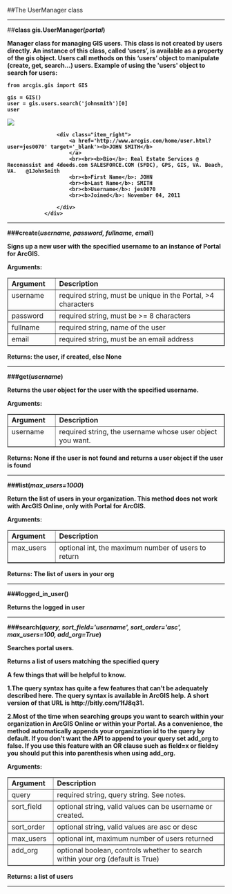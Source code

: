 
##The UserManager class

<hr/>

##<b>class gis.UserManager<b>(<i>portal</i>)

Manager class for managing GIS users. This class is not created by users directly. An instance of this class, called ‘users’, is available as a property of the gis object. Users call methods on this ‘users’ object to manipulate (create, get, search...) users. Example of using the 'users' object to search for users:


    from arcgis.gis import GIS
    
    gis = GIS()
    user = gis.users.search('johnsmith')[0]
    user




<div class="item_container">
                    <div class="item_left">
                       <a href='http://www.arcgis.com/home/user.html?user=jes0070' target='_blank'>
                        <img src='http://www.arcgis.com/home/js/arcgisonline/css/images/no-user-thumb.jpg' class="itemThumbnail">
                       </a>
                    </div>
        
                    <div class="item_right">
                        <a href='http://www.arcgis.com/home/user.html?user=jes0070' target='_blank'><b>JOHN SMITH</b>
                        </a>
                        <br><br><b>Bio</b>: Real Estate Services @ Reconassist and 4deeds.com SALESFORCE.COM (SFDC), GPS, GIS, VA. Beach, VA.   @1JohnSmith
                        <br><b>First Name</b>: JOHN
                        <br><b>Last Name</b>: SMITH
                        <br><b>Username</b>: jes0070
                        <br><b>Joined</b>: November 04, 2011
                        
                    </div>
                </div>
                



 <hr>

###create(<i>username, password, fullname, email</i>)

Signs up a new user with the specified username to an instance of Portal for ArcGIS.

**Arguments:**
<table border="1" class="docutils">
<colgroup>
<col width="22%">
<col width="78%">
</colgroup>
<tbody valign="top">
<tr class="row-odd"><td><strong>Argument</strong></td>
<td><strong>Description</strong></td>
</tr>
<tr class="row-even"><td>username</td>
<td>required string, must be unique in the Portal, >4 characters</td>
</tr>
<tr class="row-odd"><td>password</td>
<td>required string, must be >= 8 characters</td>
</tr>
<tr class="row-even"><td>fullname</td>
<td>required string, name of the user</td>
</tr>
<tr class="row-odd"><td>email</td>
<td>required string, must be an email address</td>
</tr>
</tbody>
</table>


**Returns:**	the user, if created, else None

<hr>

###get(<i>username</i>)

Returns the user object for the user with the specified username.

**Arguments:**
<table border="1" class="docutils">
<colgroup>
<col width="22%">
<col width="78%">
</colgroup>
<tbody valign="top">
<tr class="row-odd"><td><strong>Argument</strong></td>
<td><strong>Description</strong></td>
</tr>
<tr class="row-even"><td>username</td>
<td>required string, the username whose user object you want.</td>
</tr>
</tbody>
</table>

**Returns:**	None if the user is not found and returns a user object if the user is found

<hr>

###list(<i>max_users=1000</i>)

Return the list of users in your organization. This method does not work with ArcGIS Online, only with Portal for ArcGIS.

**Arguments:**
<table border="1" class="docutils">
<colgroup>
<col width="22%">
<col width="78%">
</colgroup>
<tbody valign="top">
<tr class="row-odd"><td><strong>Argument</strong></td>
<td><strong>Description</strong></td>
</tr>
<tr class="row-even"><td>max_users</td>
<td>optional int, the maximum number of users to return</td>
</tr>
</tbody>
</table>

**Returns:**
The list of users in your org

<hr>

###logged_in_user()

Returns the logged in user


<hr>

###search(<i>query, sort_field='username', sort_order='asc', max_users=100, add_org=True</i>)

Searches portal users.

Returns a list of users matching the specified query

<div class="alert alert-success">
A few things that will be helpful to know.
<p>
1.The query syntax has quite a few features that can’t be adequately described here. The query syntax is available in ArcGIS help. A short version of that URL is http://bitly.com/1fJ8q31.
<p>
2.Most of the time when searching groups you want to search within your organization in ArcGIS Online or within your Portal. As a convenience, the method automatically appends your organization id to the query by default. If you don’t want the API to append to your query set add_org to false. If you use this feature with an OR clause such as field=x or field=y you should put this into parenthesis when using add_org.

</div>

**Arguments:**
<table border="1" class="docutils">
<colgroup>
<col width="21%">
<col width="79%">
</colgroup>
<tbody valign="top">
<tr class="row-odd"><td><strong>Argument</strong></td>
<td><strong>Description</strong></td>
</tr>

<tr class="row-even"><td>query</td>
<td>required string, query string. See notes.</td>
</tr>

<tr class="row-even"><td>sort_field</td>
<td>optional string, valid values can be username or created.</td>
</tr>

<tr class="row-even"><td>sort_order</td>
<td>optional string, valid values are asc or desc</td>
</tr>

<tr class="row-even"><td>max_users</td>
<td>optional int, maximum number of users returned</td>
</tr>

<tr class="row-even"><td>add_org</td>
<td>optional boolean, controls whether to search within your org (default is True)</td>
</tr>

</tbody>
</table>

**Returns:**
	a list of users

<hr>
